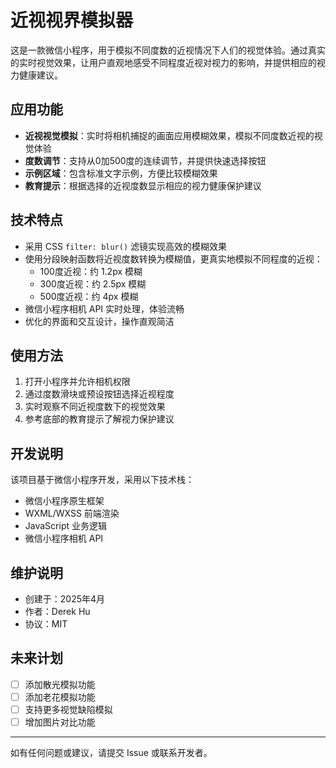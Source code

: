 # 近视视界模拟器

这是一款微信小程序，用于模拟不同度数的近视情况下人们的视觉体验。通过真实的实时视觉效果，让用户直观地感受不同程度近视对视力的影响，并提供相应的视力健康建议。

## 应用功能

- **近视视觉模拟**：实时将相机捕捉的画面应用模糊效果，模拟不同度数近视的视觉体验
- **度数调节**：支持从0加500度的连续调节，并提供快速选择按钮
- **示例区域**：包含标准文字示例，方便比较模糊效果
- **教育提示**：根据选择的近视度数显示相应的视力健康保护建议

## 技术特点

- 采用 CSS `filter: blur()` 滤镜实现高效的模糊效果
- 使用分段映射函数将近视度数转换为模糊值，更真实地模拟不同程度的近视：
  - 100度近视：约 1.2px 模糊
  - 300度近视：约 2.5px 模糊
  - 500度近视：约 4px 模糊
- 微信小程序相机 API 实时处理，体验流畅
- 优化的界面和交互设计，操作直观简洁

## 使用方法

1. 打开小程序并允许相机权限
2. 通过度数滑块或预设按钮选择近视程度
3. 实时观察不同近视度数下的视觉效果
4. 参考底部的教育提示了解视力保护建议

## 开发说明

该项目基于微信小程序开发，采用以下技术栈：

- 微信小程序原生框架
- WXML/WXSS 前端渲染
- JavaScript 业务逻辑
- 微信小程序相机 API

## 维护说明

- 创建于：2025年4月
- 作者：Derek Hu
- 协议：MIT

## 未来计划

- [ ] 添加散光模拟功能
- [ ] 添加老花模拟功能
- [ ] 支持更多视觉缺陷模拟
- [ ] 增加图片对比功能

---

如有任何问题或建议，请提交 Issue 或联系开发者。